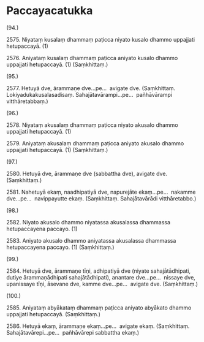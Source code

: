 

# Paccayacatukka





(94.)

2575\. Niyataṃ kusalaṃ dhammaṃ paṭicca niyato kusalo dhammo uppajjati hetupaccayā. (1)

2576\. Aniyataṃ kusalaṃ dhammaṃ paṭicca aniyato kusalo dhammo uppajjati hetupaccayā. (1) (Saṃkhittaṃ.)

(95.)

2577\. Hetuyā dve, ārammaṇe dve…pe…  avigate dve. (Saṃkhittaṃ. Lokiyadukakusalasadisaṃ. Sahajātavārampi…pe…  pañhāvārampi vitthāretabbaṃ.)

(96.)

2578\. Niyataṃ akusalaṃ dhammaṃ paṭicca niyato akusalo dhammo uppajjati hetupaccayā. (1)

2579\. Aniyataṃ akusalaṃ dhammaṃ paṭicca aniyato akusalo dhammo uppajjati hetupaccayā. (1) (Saṃkhittaṃ.)

(97.)

2580\. Hetuyā dve, ārammaṇe dve (sabbattha dve), avigate dve. (Saṃkhittaṃ.)

2581\. Nahetuyā ekaṃ, naadhipatiyā dve, napurejāte ekaṃ…pe…  nakamme dve…pe…  navippayutte ekaṃ. (Saṃkhittaṃ. Sahajātavārādi vitthāretabbo.)

(98.)

2582\. Niyato akusalo dhammo niyatassa akusalassa dhammassa hetupaccayena paccayo. (1)

2583\. Aniyato akusalo dhammo aniyatassa akusalassa dhammassa hetupaccayena paccayo. (1) (Saṃkhittaṃ.)

(99.)

2584\. Hetuyā dve, ārammaṇe tīṇi, adhipatiyā dve (niyate sahajātādhipati, dutiye ārammaṇādhipati sahajātādhipati), anantare dve…pe…  nissaye dve, upanissaye tīṇi, āsevane dve, kamme dve…pe…  avigate dve. (Saṃkhittaṃ.)

(100.)

2585\. Aniyataṃ abyākataṃ dhammaṃ paṭicca aniyato abyākato dhammo uppajjati hetupaccayā. (Saṃkhittaṃ.)

2586\. Hetuyā ekaṃ, ārammaṇe ekaṃ…pe…  avigate ekaṃ. (Saṃkhittaṃ. Sahajātavārepi…pe…  pañhāvārepi sabbattha ekaṃ.)



